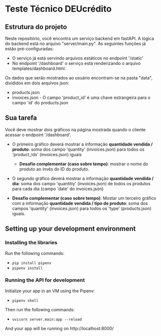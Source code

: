 # Teste Técnico DEUcrédito

## Estrutura do projeto

Neste repositório, você encontra um serviço backend em fastAPI. A lógica do backend está no arquivo "server/main.py". As seguintes funções já estão pré-configuradas:
- O serviço já está servindo arquivos estáticos no endpoint '/static'
- No endpoint '/dashboard' o serviço está renderizando o arquivo templates/dashboard.html.

Os dados que serão mostrados ao usuário encontram-se na pasta "data", divididos em dois arquivos json:
- products.json
- invoices.json - O campo 'product_id' é uma chave estrangeira para o campo 'id' do products.json

## Sua tarefa

Você deve mostrar dois gráficos na página mostrada quando o cliente acessar o endpoint '/dashboard'.

- O primeiro gráfico deverá mostrar a informação **quantidade vendida / produto**: soma dos campo 'quantity' (invoices.json) para todos os 'product_ids' (invoices.json) iguais
  - **Desafio complementar (caso sobre tempo)**: mostrar o nome do produto ao invés do ID do produto.

- O segundo gráfico deverá mostrar a informação **quantidade vendida / dia**: soma dos campo 'quantitiy' (invoices.json) de todos os produtos para cada dia (campo 'date' do invoices.json)

- **Desafio complementar (caso sobre tempo)**: Mostar um terceiro gráfico com a informação **quantidade vendida / tipo de produto**: soma dos campos 'quantity' (invoices.json) para todos os 'type' (products.json) iguais.

## Setting up your development environment

### Installing the libraries
Run the following commands:
  - `pip install pipenv`
  - `pipenv install`

### Running the API for development
Initialize your app in an VM using the Pipenv:

- `pipenv shell`

Then run the following commands:

- `uvicorn server.main:app --reload`

And your app will be running on http://localhost:8000/
